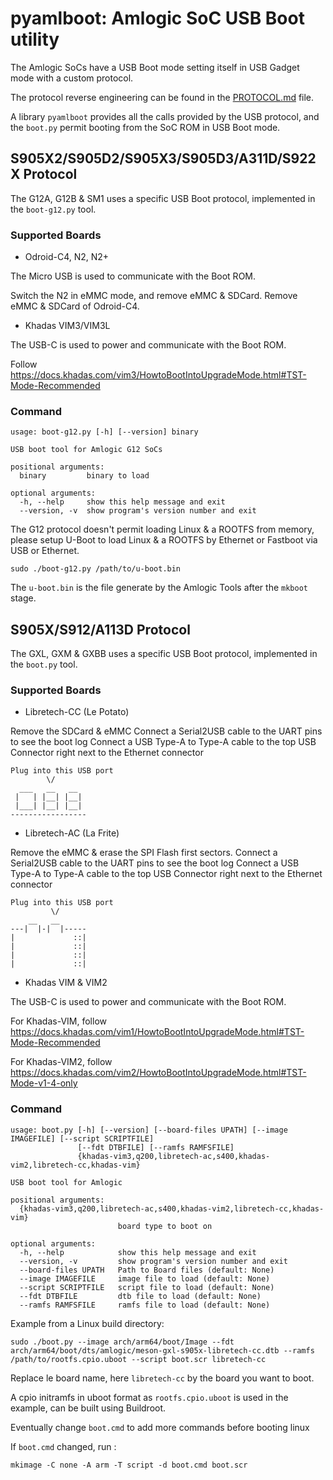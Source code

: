 # pyamlboot: Amlogic SoC USB Boot utility

The Amlogic SoCs have a USB Boot mode setting itself in USB Gadget mode with a custom protocol.

The protocol reverse engineering can be found in the [PROTOCOL.md](PROTOCOL.md) file.

A library `pyamlboot` provides all the calls provided by the USB protocol, and the `boot.py` permit booting from the SoC ROM in USB Boot mode.

## S905X2/S905D2/S905X3/S905D3/A311D/S922X Protocol

The G12A, G12B & SM1 uses a specific USB Boot protocol, implemented in the `boot-g12.py` tool.

### Supported Boards

- Odroid-C4, N2, N2+

The Micro USB is used to communicate with the Boot ROM.

Switch the N2 in eMMC mode, and remove eMMC & SDCard.
Remove eMMC & SDCard of Odroid-C4.

- Khadas VIM3/VIM3L

The USB-C is used to power and communicate with the Boot ROM.

Follow https://docs.khadas.com/vim3/HowtoBootIntoUpgradeMode.html#TST-Mode-Recommended

### Command

```
usage: boot-g12.py [-h] [--version] binary

USB boot tool for Amlogic G12 SoCs

positional arguments:
  binary         binary to load

optional arguments:
  -h, --help     show this help message and exit
  --version, -v  show program's version number and exit
```

The G12 protocol doesn't permit loading Linux & a ROOTFS from memory, please setup U-Boot
to load Linux & a ROOTFS by Ethernet or Fastboot via USB or Ethernet.

```
sudo ./boot-g12.py /path/to/u-boot.bin
```

The `u-boot.bin` is the file generate by the Amlogic Tools after the `mkboot` stage.

## S905X/S912/A113D Protocol

The GXL, GXM & GXBB uses a specific USB Boot protocol, implemented in the `boot.py` tool.

### Supported Boards

- Libretech-CC (Le Potato)

Remove the SDCard & eMMC
Connect a Serial2USB cable to the UART pins to see the boot log
Connect a USB Type-A to Type-A cable to the top USB Connector right next to the Ethernet connector

```
Plug into this USB port
        \/
  ___   __   __
 |   | |__| |__|
 |___| |__| |__|
-----------------
```

- Libretech-AC (La Frite)

Remove the eMMC & erase the SPI Flash first sectors.
Connect a Serial2USB cable to the UART pins to see the boot log
Connect a USB Type-A to Type-A cable to the top USB Connector right next to the Ethernet connector

```
Plug into this USB port
         \/
    __   __
---|  |-|  |-----
|             ::|
|             ::|
|             ::|
|             ::|

```

- Khadas VIM & VIM2 

The USB-C is used to power and communicate with the Boot ROM.

For Khadas-VIM, follow https://docs.khadas.com/vim1/HowtoBootIntoUpgradeMode.html#TST-Mode-Recommended

For Khadas-VIM2, follow https://docs.khadas.com/vim2/HowtoBootIntoUpgradeMode.html#TST-Mode-v1-4-only

### Command

```
usage: boot.py [-h] [--version] [--board-files UPATH] [--image IMAGEFILE] [--script SCRIPTFILE]
               [--fdt DTBFILE] [--ramfs RAMFSFILE]
               {khadas-vim3,q200,libretech-ac,s400,khadas-vim2,libretech-cc,khadas-vim}

USB boot tool for Amlogic

positional arguments:
  {khadas-vim3,q200,libretech-ac,s400,khadas-vim2,libretech-cc,khadas-vim}
                        board type to boot on

optional arguments:
  -h, --help            show this help message and exit
  --version, -v         show program's version number and exit
  --board-files UPATH   Path to Board files (default: None)
  --image IMAGEFILE     image file to load (default: None)
  --script SCRIPTFILE   script file to load (default: None)
  --fdt DTBFILE         dtb file to load (default: None)
  --ramfs RAMFSFILE     ramfs file to load (default: None)
```

Example from a Linux build directory:
```
sudo ./boot.py --image arch/arm64/boot/Image --fdt arch/arm64/boot/dts/amlogic/meson-gxl-s905x-libretech-cc.dtb --ramfs /path/to/rootfs.cpio.uboot --script boot.scr libretech-cc
```

Replace le board name, here `libretech-cc` by the board you want to boot.

A cpio initramfs in uboot format as `rootfs.cpio.uboot` is used in the example, can be built
using Buildroot.

Eventually change `boot.cmd` to add more commands before booting linux

If `boot.cmd` changed, run :

```
mkimage -C none -A arm -T script -d boot.cmd boot.scr
```
